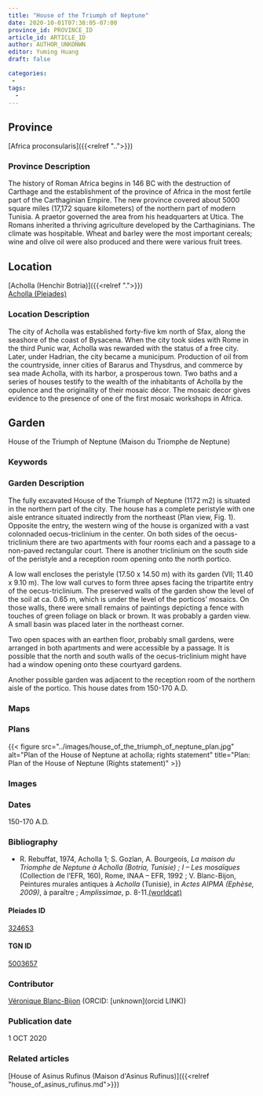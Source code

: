 ```yaml
---
title: "House of the Triumph of Neptune"
date: 2020-10-01T07:38:05-07:00
province_id: PROVINCE_ID
article_id: ARTICLE_ID
author: AUTHOR_UNKONWN
editor: Yuming Huang
draft: false

categories:
 -
tags:
  -
---
```


## Province
[Africa proconsularis]({{<relref "..">}})

### Province Description
The history of Roman Africa begins in 146 BC with the destruction of Carthage and the establishment of the province of Africa in the most fertile part of the Carthaginian Empire.  The new province covered about 5000 square miles (17,172 square kilometers) of the northern part of modern Tunisia.  A praetor governed the area from his headquarters at Utica.  The Romans inherited a thriving agriculture developed by the Carthaginians.  The climate was hospitable.  Wheat and barley were the most important cereals; wine and olive oil were also produced and there were various fruit trees.

## Location

[Acholla (Henchir Botria)]({{<relref ".">}}) \
[Acholla (Pleiades)](https://pleiades.stoa.org/places/324653)

### Location Description
The city of Acholla was established forty-five km north of Sfax, along the seashore of the coast of Bysacena. When the city took sides with Rome in the third Punic war, Acholla was rewarded with the status of a free city. Later, under Hadrian, the city became a municipum. Production of oil from the countryside, inner cities of Bararus and Thysdrus, and commerce by sea made Acholla, with its harbor, a prosperous town.  Two baths and a series of houses testify to the wealth of the inhabitants of Acholla by the opulence and the originality of their mosaic décor. The mosaic decor gives evidence to the presence of one of the first mosaic workshops in Africa.  

<!--## Sublocation-->

<!--
[AREA WITHIN LOCATION, LIKE “PALATINE HILL”](GEOREFERENCE LINK)
A sublocation is any area larger than an individual garden, but located within a location. I would always try to include a link to a controlled vocabulary here if possible. This ID may well be different from the Garden ID, e.g., Pompeii versus a Garden in one of the houses which has its own Pleiades ID.
-->

<!--### Sublocation Description-->

<!-- DESCRIPTION -->

## Garden
House of the Triumph of Neptune (Maison du Triomphe de Neptune)

### Keywords
<!-- [urban villas](#) -->


### Garden Description
The fully excavated House of the Triumph of Neptune (1172 m2) is situated in the northern part of the city.  The house has a complete peristyle with one aisle entrance situated indirectly from the northeast (Plan view, Fig. 1).  Opposite the entry, the western wing of the house is organized with a vast colonnaded oecus-triclinium in the center.  On both sides of the oecus-triclinium there are two apartments with four rooms each and a passage to a non-paved rectangular court.  There is another triclinium on the south side of the peristyle and a reception room opening onto the north portico.

A low wall encloses the peristyle (17.50 x 14.50 m) with its garden (VII; 11.40 x 9.10 m).  The low wall curves to form three apses facing the tripartite entry of the oecus-triclinium.  The preserved walls of the garden show the level of the soil at ca. 0.65 m, which is under the level of the porticos’ mosaics.  On those walls, there were small remains of paintings depicting a fence with touches of green foliage on black or brown.  It was probably a garden view.  A small basin was placed later in the northeast corner.

Two open spaces with an earthen floor, probably small gardens, were arranged in both apartments and were accessible by a passage.  It is possible that the north and south walls of the oecus-triclinium might have had a window opening onto these courtyard gardens.

Another possible garden was adjacent to the reception room of the northern aisle of the portico.  This house dates from 150-170 A.D.



### Maps

<!--
{{< figure src="IMG_URL" alt="ALT_TEXT" title="CAPTION" >}}
-->

### Plans
{{< figure src="../images/house_of_the_triumph_of_neptune_plan.jpg" alt="Plan of the House of Neptune at acholla; rights statement" title="Plan: Plan of the House of Neptune (Rights statement)" >}}

### Images

<!--
{{< figure src="IMG_URL" alt="ALT_TEXT" title="CAPTION" >}}
-->

### Dates
150-170 A.D.

### Bibliography
- R. Rebuffat, 1974, Acholla 1; S. Gozlan, A. Bourgeois, *La maison du Triomphe de Neptune à Acholla (Botria, Tunisie) ; I – Les mosaïques* (Collection de l’EFR, 160), Rome, INAA – EFR, 1992 ; V. Blanc-Bijon, Peintures murales antiques à *Acholla* (Tunisie), in *Actes AIPMA (Ephèse, 2009)*, à paraître ; *Amplissimae*, p. 8-11.[(worldcat)](http://www.worldcat.org/oclc/451039990)

<!--#### Periodo ID-->

<!-- [PERIODO_ID](https://pleiades.stoa.org/places/PLEIADES_ID) -->

#### Pleiades ID
[324653](https://pleiades.stoa.org/places/324653)

#### TGN ID
[5003657](http://vocab.getty.edu/page/tgn/5003657)

### Contributor
[Véronique Blanc-Bijon](link) (ORCID: [unknown](orcid LINK))

### Publication date
1 OCT 2020

### Related articles
[House of Asinus Rufinus (Maison d'Asinus Rufinus)]({{<relref "house_of_asinus_rufinus.md">}})
